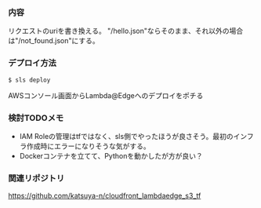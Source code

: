 ### 内容

リクエストのuriを書き換える。
"/hello.json"ならそのまま、それ以外の場合は"/not_found.json"にする。


### デプロイ方法

```
$ sls deploy
```

AWSコンソール画面からLambda@Edgeへのデプロイをポチる

### 検討TODOメモ

- IAM Roleの管理はtfではなく、sls側でやったほうが良さそう。最初のインフラ作成時にエラーになりそうな気がする。
- Dockerコンテナを立てて、Pythonを動かしたが方が良い？

### 関連リポジトリ

https://github.com/katsuya-n/cloudfront_lambdaedge_s3_tf
